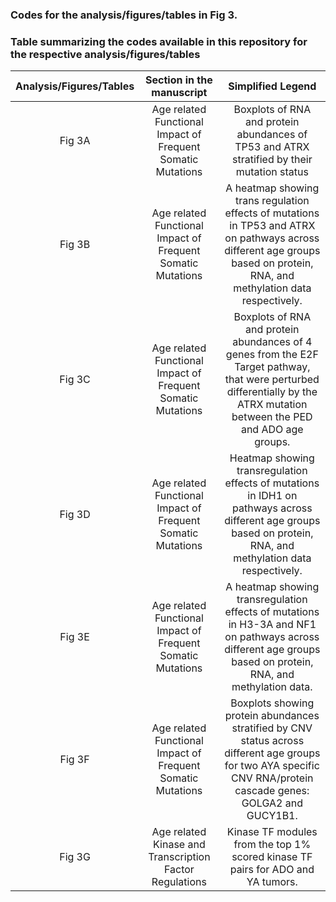 ### Codes for the analysis/figures/tables in Fig 3\.

### Table summarizing the codes available in this repository for the respective analysis/figures/tables

| Analysis/Figures/Tables | Section in the manuscript | Simplified Legend |
| :---: | :---: | :---: |
| Fig 3A | Age related Functional Impact of Frequent Somatic Mutations | Boxplots of RNA and protein abundances of TP53 and ATRX stratified by their mutation status |
| Fig 3B | Age related Functional Impact of Frequent Somatic Mutations | A heatmap showing trans regulation effects of mutations in TP53 and ATRX on pathways across different age groups based on protein, RNA, and methylation data respectively.  |
| Fig 3C | Age related Functional Impact of Frequent Somatic Mutations | Boxplots of RNA and protein abundances of 4 genes from the E2F Target pathway, that were perturbed differentially by the ATRX mutation between the PED and ADO age groups.  |
| Fig 3D | Age related Functional Impact of Frequent Somatic Mutations | Heatmap showing transregulation effects of mutations in IDH1 on pathways across different age groups based on protein, RNA, and methylation data respectively.  |
| Fig 3E | Age related Functional Impact of Frequent Somatic Mutations | A heatmap showing transregulation effects of mutations in H3-3A and NF1 on pathways across different age groups based on protein, RNA, and methylation data.  |
| Fig 3F | Age related Functional Impact of Frequent Somatic Mutations | Boxplots showing protein abundances stratified by CNV status across different age groups for two AYA specific CNV RNA/protein cascade genes: GOLGA2 and GUCY1B1. |
| Fig 3G | Age related Kinase and Transcription Factor Regulations | Kinase TF modules from the top 1% scored kinase TF pairs for ADO and YA tumors. |

